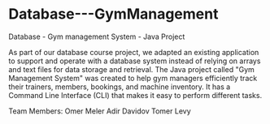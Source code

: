 # Database---GymManagement
Database - Gym management System - Java Project

As part of our database course project, we adapted an existing application to support and operate with a database system instead of relying on arrays and text files for data storage and retrieval.
The Java project called "Gym Management System" was created to help gym managers efficiently track their trainers, members, bookings, and machine inventory. It has a Command Line Interface (CLI) that makes it easy to perform different tasks.

Team Members:
Omer Meler
Adir Davidov
Tomer Levy





